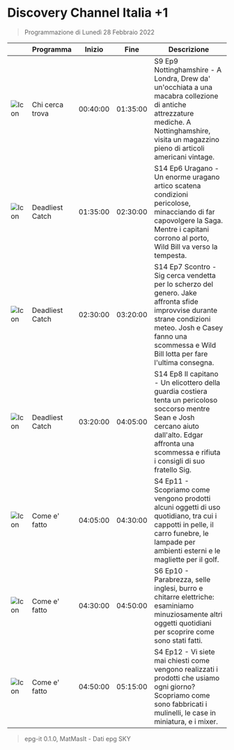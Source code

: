 # Discovery Channel Italia +1
> Programmazione di Lunedì 28 Febbraio 2022

||Programma|Inizio|Fine|Descrizione|
|---|---|---|---|---|
|![Icon](https://guidatv.sky.it/uuid/ccdd94a0-068d-44e6-9973-f8db97d339bf/cover?md5ChecksumParam=b36d56401d51f20bf058a65e0994b00b)|Chi cerca trova|00:40:00|01:35:00|S9 Ep9 Nottinghamshire - A Londra, Drew da&#039; un&#039;occhiata a una macabra collezione di antiche attrezzature mediche. A Nottinghamshire, visita un magazzino pieno di articoli americani vintage.
|![Icon](https://guidatv.sky.it/uuid/99275fcc-37e7-4fab-b5d2-2736e4b36255/cover?md5ChecksumParam=1e134d70103f7d2ca11a42a79180f8ec)|Deadliest Catch|01:35:00|02:30:00|S14 Ep6 Uragano - Un enorme uragano artico scatena condizioni pericolose, minacciando di far capovolgere la Saga. Mentre i capitani corrono al porto, Wild Bill va verso la tempesta.
|![Icon](https://guidatv.sky.it/uuid/310be3ce-e180-41a0-aca5-61d48b513ee7/cover?md5ChecksumParam=1e134d70103f7d2ca11a42a79180f8ec)|Deadliest Catch|02:30:00|03:20:00|S14 Ep7 Scontro - Sig cerca vendetta per lo scherzo del genero. Jake affronta sfide improvvise durante strane condizioni meteo. Josh e Casey fanno una scommessa e Wild Bill lotta per fare l&#039;ultima consegna.
|![Icon](https://guidatv.sky.it/uuid/8cd468da-795d-477b-a4a9-299d1eb2e72a/cover?md5ChecksumParam=1e134d70103f7d2ca11a42a79180f8ec)|Deadliest Catch|03:20:00|04:05:00|S14 Ep8 Il capitano - Un elicottero della guardia costiera tenta un pericoloso soccorso mentre Sean e Josh cercano aiuto dall&#039;alto. Edgar affronta una scommessa e rifiuta i consigli di suo fratello Sig.
|![Icon](https://guidatv.sky.it/uuid/fdcaa109-f5d3-4394-845d-1ef3998585ae/cover?md5ChecksumParam=6b0580a59872a240b93dd8337e84f80c)|Come e&#039; fatto|04:05:00|04:30:00|S4 Ep11 - Scopriamo come vengono prodotti alcuni oggetti di uso quotidiano, tra cui i cappotti in pelle, il carro funebre, le lampade per ambienti esterni e le magliette per il golf.
|![Icon](https://guidatv.sky.it/uuid/1b3dcdfa-9b59-4825-b7fe-68118f2c0428/cover?md5ChecksumParam=ebf8914903e97fd2e80ead9f2a393beb)|Come e&#039; fatto|04:30:00|04:50:00|S6 Ep10 - Parabrezza, selle inglesi, burro e chitarre elettriche: esaminiamo minuziosamente altri oggetti quotidiani per scoprire come sono stati fatti.
|![Icon](https://guidatv.sky.it/uuid/505da300-0e1f-4a86-b242-782c8206a4b0/cover?md5ChecksumParam=6b0580a59872a240b93dd8337e84f80c)|Come e&#039; fatto|04:50:00|05:15:00|S4 Ep12 - Vi siete mai chiesti come vengono realizzati i prodotti che usiamo ogni giorno? Scopriamo come sono fabbricati i mulinelli, le case in miniatura, e i mixer.



 > epg-it 0.1.0, MatMasIt - Dati epg SKY